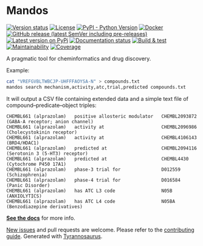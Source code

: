 # Mandos

[![Version status](https://img.shields.io/pypi/status/mandos)](https://pypi.org/project/mandos/)
[![License](https://img.shields.io/badge/License-Apache%202.0-blue.svg)](https://opensource.org/licenses/Apache-2.0)
[![PyPI - Python Version](https://img.shields.io/pypi/pyversions/mandos)](https://pypi.org/project/mandos/)
[![Docker](https://img.shields.io/docker/v/dmyersturnbull/mandos?color=green&label=DockerHub)](https://hub.docker.com/repository/docker/dmyersturnbull/mandos)
[![GitHub release (latest SemVer including pre-releases)](https://img.shields.io/github/v/release/dmyersturnbull/mandos?include_prereleases&label=GitHub)](https://github.com/dmyersturnbull/mandos/releases)
[![Latest version on PyPi](https://badge.fury.io/py/mandos.svg)](https://pypi.org/project/mandos/)
[![Documentation status](https://readthedocs.org/projects/mandos-chem/badge/?version=latest&style=flat-square)](https://mandos-chem.readthedocs.io/en/stable/)
[![Build & test](https://github.com/dmyersturnbull/mandos/workflows/Build%20&%20test/badge.svg)](https://github.com/dmyersturnbull/mandos/actions)
[![Maintainability](https://api.codeclimate.com/v1/badges/aa7c12d45ad794e45e55/maintainability)](https://codeclimate.com/github/dmyersturnbull/mandos/maintainability)
[![Coverage](https://coveralls.io/repos/github/dmyersturnbull/mandos/badge.svg?branch=master)](https://coveralls.io/github/dmyersturnbull/mandos?branch=master)

A pragmatic tool for cheminformatics and drug discovery.

Example:

```bash
cat "VREFGVBLTWBCJP-UHFFFAOYSA-N" > compounds.txt
mandos search mechanism,activity,atc,trial,predicted compounds.txt
```

It will output a CSV file containing extended data and a simple text file of compound–predicate–object triples:

```
CHEMBL661 (alprazolam)   positive allosteric modulator   CHEMBL2093872 (GABA-A receptor; anion channel)
CHEMBL661 (alprazolam)   activity at                     CHEMBL2096986 (Cholecystokinin receptor)
CHEMBL661 (alprazolam)   activity at                     CHEMBL4106143 (BRD4/HDAC1)
CHEMBL661 (alprazolam)   predicted at                    CHEMBL2094116 (Serotonin 3 (5-HT3) receptor)
CHEMBL661 (alprazolam)   predicted at                    CHEMBL4430    (Cytochrome P450 17A1)
CHEMBL661 (alprazolam)   phase-3 trial for               D012559       (Schizophrenia)
CHEMBL661 (alprazolam)   phase-4 trial for               D016584       (Panic Disorder)
CHEMBL661 (alprazolam)   has ATC L3 code                 N05B          (ANXIOLYTICS)
CHEMBL661 (alprazolam)   has ATC L4 code                 N05BA         (Benzodiazepine derivatives)
```

**[See the docs](https://mandos.readthedocs.io/en/stable/)** for more info.


[New issues](https://github.com/dmyersturnbull/mandos/issues) and pull requests are welcome.
Please refer to the [contributing guide](https://github.com/dmyersturnbull/mandos/blob/master/CONTRIBUTING.md).
Generated with [Tyrannosaurus](https://github.com/dmyersturnbull/tyrannosaurus).
